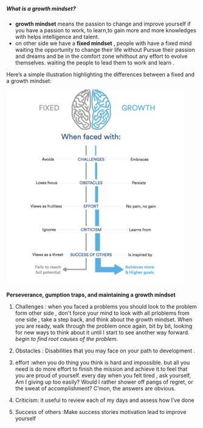 ##### What is a growth mindset?
* **growth mindset** means the passion to change and improve yourself  if you have a passion to work, to learn,to gain more and more knowledges with helps intelligence and talent. 
* on other side we have a **fixed mindset** , people with have a fixed mind waiting the opportunity to change their life without Pursue their passion and dreams and be in the comfort zone whithout any effort to evolve themselves. waiting the people to lead them to work and learn . 

Here’s a simple illustration highlighting the differences between a fixed and a growth mindset:

![fixed vs growth](mindset.png)

**Perseverance, gumption traps, and maintaining a growth mindset**
1. Challenges : when you faced a problems you should look to the problem form other side , don't force your mind to look with all prloblems from one side , take a step back, and think about the growth mindset. When you are ready, walk through the problem once again, bit by bit, looking for new ways to think about it until I start to see another way forward. *begin to find root causes of the problem*.

2. Obstacles : Disabilities that you may face on your path to development .

3. effort :when you do thing you think is hard and impossible. but all you need is do more effort to finish the mission and achieve it.to feel that you are proud of yourself. every day when you felt tired , ask yourself, Am I giving up too easily? Would I rather shower off pangs of regret, or the sweat of accomplishment? C’mon, the answers are obvious.

4. Criticism:  it useful to review each of my days and assess how I’ve done 

5. Success of others :Make success stories motivation lead to improve yourself


